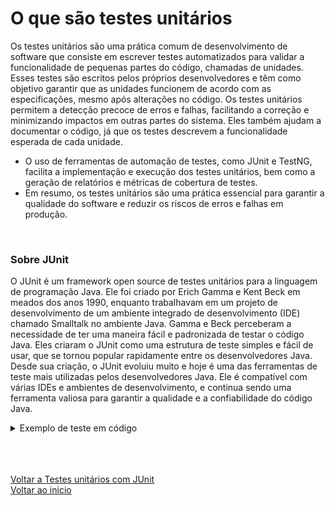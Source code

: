 # O que são testes unitários

Os testes unitários são uma prática comum de desenvolvimento de software que consiste em escrever testes automatizados para validar a funcionalidade de pequenas partes do código, chamadas de unidades. Esses testes são escritos pelos próprios desenvolvedores e têm como objetivo garantir que as unidades funcionem de acordo com as especificações, mesmo após alterações no código. Os testes unitários permitem a detecção precoce de erros e falhas, facilitando a correção e minimizando impactos em outras partes do sistema. Eles também ajudam a documentar o código, já que os testes descrevem a funcionalidade esperada de cada unidade.

- O uso de ferramentas de automação de testes, como JUnit e TestNG, facilita a implementação e execução dos testes unitários, bem como a geração de relatórios e métricas de cobertura de testes.
- Em resumo, os testes unitários são uma prática essencial para garantir a qualidade do software e reduzir os riscos de erros e falhas em produção.

<br>

### Sobre JUnit

O JUnit é um framework open source de testes unitários para a linguagem de programação Java. Ele foi criado por Erich Gamma e Kent Beck em meados dos anos 1990, enquanto trabalhavam em um projeto de desenvolvimento de um ambiente integrado de desenvolvimento (IDE) chamado Smalltalk no ambiente Java. Gamma e Beck perceberam a necessidade de ter uma maneira fácil e padronizada de testar o código Java. Eles criaram o JUnit como uma estrutura de teste simples e fácil de usar, que se tornou popular rapidamente entre os desenvolvedores Java. Desde sua criação, o JUnit evoluiu muito e hoje é uma das ferramentas de teste mais utilizadas pelos desenvolvedores Java. Ele é compatível com várias IDEs e ambientes de desenvolvimento, e continua sendo uma ferramenta valiosa para garantir a qualidade e a confiabilidade do código Java.

<details>
<summary>Exemplo de teste em código</summary>

```java
//Classe Pessoa
public Pessoa(String nome, int idade) {
    this.nome = nome;
    this.idade = idade;
}

public String getNome() {
    return nome;
}

public int getIdade() {
    return idade;
}

public boolean ehMaiorDeIdade() {
    return idade >= 18;
}
```

```java
//Teste do metódo da classe pessoa
import org.junit.jupiter.api.Test;
import static org.junit.jupiter.api.Assertions.*;

public class PessoaTest {

    @Test
    public void testMaioridade() {
        Pessoa pessoa = new Pessoa("João", 25);
        assertTrue(pessoa.ehMaiorDeIdade());
    }
}
```

</details>

<br>

<br>

<br>

[Voltar a Testes unitários com JUnit](/Arquivos/Conteudo/4%20-%20Programa%C3%A7%C3%A3o%20orientada%20a%20objetos/4.6%20Teste%20unitarios%20com%20junit.md)<br>
[Voltar ao inicio](/README.md)